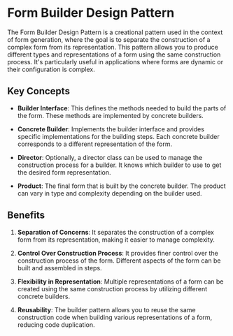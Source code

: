 # Form Builder Design Pattern

The Form Builder Design Pattern is a creational pattern used in the context of form generation, where the goal is to separate the construction of a complex form from its representation. This pattern allows you to produce different types and representations of a form using the same construction process. It's particularly useful in applications where forms are dynamic or their configuration is complex.

## Key Concepts

- **Builder Interface**: This defines the methods needed to build the parts of the form. These methods are implemented by concrete builders.

- **Concrete Builder**: Implements the builder interface and provides specific implementations for the building steps. Each concrete builder corresponds to a different representation of the form.

- **Director**: Optionally, a director class can be used to manage the construction process for a builder. It knows which builder to use to get the desired form representation.

- **Product**: The final form that is built by the concrete builder. The product can vary in type and complexity depending on the builder used.

## Benefits

1. **Separation of Concerns**: It separates the construction of a complex form from its representation, making it easier to manage complexity.

2. **Control Over Construction Process**: It provides finer control over the construction process of the form. Different aspects of the form can be built and assembled in steps.

3. **Flexibility in Representation**: Multiple representations of a form can be created using the same construction process by utilizing different concrete builders.

4. **Reusability**: The builder pattern allows you to reuse the same construction code when building various representations of a form, reducing code duplication.
